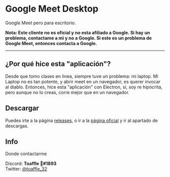 # Google Meet Desktop

Google Meet pero para escritorio.

**Nota: Este cliente __no es oficial__ y no esta afiliado a Google. Si hay un problema, contactame a mi y no a Google. Si este es un problema de Google Meet, entonces contacta a Google.**

___

## ¿Por qué hice esta "aplicación"?

Desde que tomo clases en linea, siempre tuve un problema: mi laptop. Mi Laptop no es tan potente, y abrir meet en un navegador, es querer invocar al diablo. Entonces, hice esta "aplicación" con Electron, si, soy re hipócrita, pero aunque no lo creas, corre mejor que en un navegador.

## Descargar

Puedes irte a la página [releases](), o ir a la [página oficial](https://toaffle.github.io/GoogleMeet) y ir al apartado de descargas.

## Info

Donde contactarme  

Discord: **Toaffle 🌙#1893**  
Twitter: [@toaffle_32](https://twitter.com/toaffle_32)